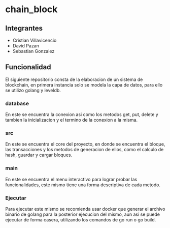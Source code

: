 # chain_block

## Integrantes

- Cristian Villavicencio
- David Pazan
- Sebastian Gonzalez

## Funcionalidad

El siguiente repositorio consta de la elaboracion de un sistema de blockchain, en primera instancia solo se modela la capa de datos, para ello se utilizo golang y leveldb.

### database

En este se encuentra la conexion asi como los metodos get, put, delete y tambien la inicializacion y el termino de la conexion a la misma.

### src

En este se encuentra el core del proyecto, en donde se encuentra el bloque, las transacciones y los metodos de generacion de ellos, como el calculo de hash, guardar y cargar bloques.

### main

En este se encuentra el menu interactivo para lograr probar las funcionalidades, este mismo tiene una forma descriptiva de cada metodo.

### Ejecutar

Para ejecutar este mismo se recomienda usar docker que generar el archivo binario de golang para la posterior ejecucion del mismo, aun asi se puede ejecutar de forma casera, utilizando los comandos de go run o go build.
